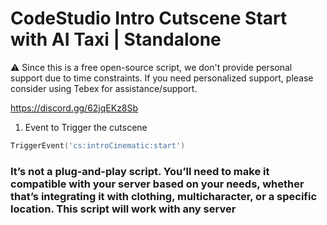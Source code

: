 # CodeStudio Intro Cutscene Start with AI Taxi | Standalone

⚠️ Since this is a free open-source script, we don't provide personal support due to time constraints. If you need personalized support, please consider using Tebex for assistance/support.

https://discord.gg/62jqEKz8Sb

1. Event to Trigger the cutscene 
```lua 
TriggerEvent('cs:introCinematic:start')
```

### It’s not a plug-and-play script. You’ll need to make it compatible with your server based on your needs, whether that’s integrating it with clothing, multicharacter, or a specific location. This script will work with any server
